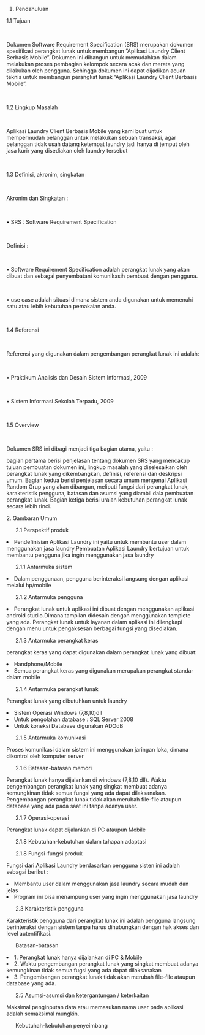 1.	Pendahuluan<br>
<p>1.1	Tujuan</p><br>
<p>Dokumen Software Requirement Specification (SRS) merupakan dokumen spesifikasi perangkat lunak untuk membangun ”Aplikasi Laundry Client Berbasis Mobile”. Dokumen ini dibangun untuk memudahkan dalam melakukan proses pembagian kelompok secara acak dan merata yang dilakukan oleh pengguna. Sehingga dokumen ini dapat dijadikan acuan teknis untuk membangun perangkat lunak ”Aplikasi Laundry Client Berbasis Mobile”.</p><br>
<p>1.2	Lingkup Masalah</p><br>
<p>Aplikasi Laundry Client Berbasis Mobile yang kami buat untuk mempermudah pelanggan untuk melakukan sebuah transaksi, agar pelanggan tidak usah datang ketempat laundry jadi hanya di jemput oleh jasa kurir yang disediakan oleh laundry tersebut</p><br>
<p>1.3	Definisi, akronim, singkatan</p><br>
<p>Akronim dan Singkatan :</p><br>
<p>•	SRS : Software Requirement Specification</p><br>
<p>Definisi :</p><br>
<p>•	Software Requirement Specification adalah perangkat lunak yang akan dibuat dan sebagai penyembatani komunikasih pembuat dengan pengguna.</p><br>
<p>•	use case adalah situasi dimana sistem anda digunakan untuk memenuhi satu atau lebih kebutuhan pemakaian anda.</p><br>
<p>1.4	Referensi</p><br>
<p>Referensi yang digunakan dalam pengembangan perangkat lunak ini adalah:</p><br>
<p>•	Praktikum Analisis dan Desain Sistem Informasi, 2009</p><br>
<p>•	Sistem Informasi Sekolah Terpadu, 2009</p><br>
<p>1.5	Overview</p><br>
<p>Dokumen SRS ini dibagi menjadi tiga bagian utama, yaitu :</p>
<p>bagian pertama berisi penjelasan tentang dokumen SRS yang mencakup tujuan pembuatan dokumen ini, lingkup masalah yang diselesaikan oleh perangkat lunak yang dikembangkan, definisi, referensi dan deskripsi umum. Bagian kedua berisi penjelasan secara umum mengenai Aplikasi Random Grup yang akan dibangun, meliputi fungsi dari perangkat lunak, karakteristik pengguna, batasan dan asumsi yang diambil dala pembuatan perangkat lunak. Bagian ketiga berisi uraian kebutuhan perangkat lunak secara lebih rinci.</p>
<p> 2. Gambaran Umum </p>
<ol> 2.1 Perspektif produk </ol>
<li>Pendefinisian Aplikasi Laundry ini yaitu untuk membantu user dalam menggunakan jasa laundry.Pembuatan Aplikasi Laundry bertujuan untuk membantu pengguna jika ingin menggunakan jasa laundry</li>
<ol> 2.1.1 Antarmuka sistem </ol>
<li> Dalam penggunaan, pengguna berinteraksi langsung dengan aplikasi melalui hp/mobile </li>
<ol> 2.1.2 Antarmuka pengguna</ol>
<li> Perangkat lunak untuk aplikasi ini dibuat dengan menggunakan aplikasi android studio.Dimana tampilan didesain dengan menggunakan templete yang ada. Perangkat lunak untuk layanan dalam aplikasi ini dilengkapi dengan menu untuk pengaksesan berbagai fungsi yang disediakan. </li>
<ol> 2.1.3 Antarmuka perangkat keras</ol>
<p> perangkat keras yang dapat digunakan dalam perangkat lunak yang dibuat: </p>
<li> Handphone/Mobile </li>
<li> Semua perangkat keras yang digunakan merupakan perangkat standar dalam mobile</li>
<ol> 2.1.4 Antarmuka perangkat lunak </ol>
<p> Perangkat lunak yang dibutuhkan untuk laundry </p>
<li> Sistem Operasi Windows (7,8,10)dll</li>
<li> Untuk pengolahan database : SQL Server 2008 </li>
<li> Untuk koneksi Database digunakan ADOdB </li> 
<ol> 2.1.5 Antarmuka komunikasi </ol>
<p> Proses komunikasi dalam sistem ini menggunakan jaringan loka, dimana dikontrol oleh komputer server <p>
<ol> 2.1.6 Batasan-batasan memori </ol>
<p> Perangkat lunak hanya dijalankan di windows (7,8,10 dll). Waktu pengembangan perangkat lunak yang singkat membuat adanya kemungkinan tidak semua fungsi yang ada dapat dilaksanakan. Pengembangan perangkat lunak tidak akan merubah file-file ataupun database yang ada pada saat ini tanpa adanya user. <p>
<ol> 2.1.7 Operasi-operasi </ol>
<p> Perangkat lunak dapat dijalankan di PC ataupun Mobile </p>
<ol> 2.1.8 Kebutuhan-kebutuhan dalam tahapan adaptasi </ol>

<p> </p>
<ol> 2.1.8 Fungsi-fungsi produk </ol>
<p> Fungsi dari Aplikasi Laundry berdasarkan pengguna sisten ini adalah sebagai berikut : </p>
<li> Membantu user dalam menggunakan jasa laundry secara mudah dan jelas </li>
<li> Program ini bisa menampung user yang ingin menggunakan jasa laundry </li>
<ol> 2.3 Karakteristik pengguna </ol>
<p> Karakteristik pengguna dari perangkat lunak ini adalah pengguna langsung berinteraksi dengan sistem tanpa harus dihubungkan dengan hak akses dan level autentifikasi. </p>
<ol> Batasan-batasan </ol>
<li> 1. Perangkat lunak hanya dijalankan di PC & Mobile </li>
<li> 2. Waktu pengembangan perangkat lunak yang singkat membuat adanya kemungkinan tidak semua fugsi yang ada dapat dilaksanakan </li>
<li> 3. Pengembangan perangkat lunak tidak akan merubah file-file ataupun database yang ada. </li>
<ol> 2.5 Asumsi-asumsi dan ketergantungan / keterkaitan </ol>
<p> Maksimal penginputan data atau memasukan nama user pada aplikasi adalah semaksimal mungkin. </p>
<ol> Kebutuhah-kebutuhan penyeimbang </ol>
